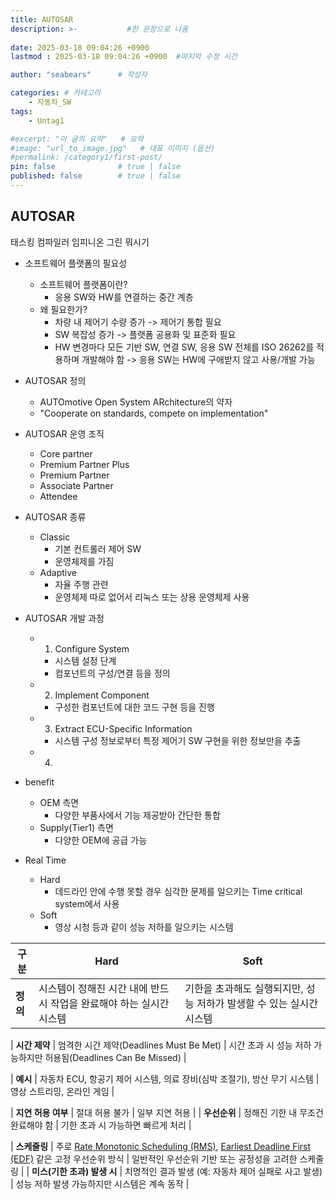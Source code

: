 ```yaml
---
title: AUTOSAR
description: >-           #한 문장으로 나옴
  
date: 2025-03-18 09:04:26 +0900
lastmod : 2025-03-18 09:04:26 +0900  #마지막 수정 시간

author: "seabears"      # 작성자

categories: # 카테고리
    - 자동차_SW  
tags: 
    - Untag1

#excerpt: "이 글의 요약"   # 요약
#image: "url_to_image.jpg"   # 대표 이미지 (옵션)
#permalink: /category1/first-post/
pin: false              # true | false
published: false        # true | false
---
```



## AUTOSAR

태스킹 컴파일러 임피니온
그린 뭐시기

- 소프트웨어 플랫폼의 필요성
  - 소프트웨어 플랫폼이란?
    - 응용 SW와 HW를 연결하는 중간 계층
  - 왜 필요한가?
    - 차량 내 제어기 수량 증가 -> 제어기 통합 필요
    - SW 복잡성 증가 -> 플랫폼 공용화 및 표준화 필요
    - HW 변경마다 모든 기반 SW, 연결 SW, 응용 SW 전체를 ISO 26262를 적용하며 개발해야 함 -> 응용 SW는 HW에 구애받지 않고 사용/개발 가능


- AUTOSAR 정의
  - AUTOmotive Open System ARchitecture의 약자
  - "Cooperate on standards, compete on implementation"

- AUTOSAR 운영 조직
  - Core partner
  - Premium Partner Plus
  - Premium Partner
  - Associate Partner
  - Attendee


- AUTOSAR 종류
  - Classic
    - 기본 컨트롤러 제어 SW
    - 운영체제를 가짐
  - Adaptive
    - 자율 주행 관련
    - 운영체제 따로 없어서 리눅스 또는 상용 운영체제 사용

- AUTOSAR 개발 과정
  - 1. Configure System
    - 시스템 설정 단계
    - 컴포넌트의 구성/연결 등을 정의
  - 2. Implement Component
    - 구성한 컴포넌트에 대한 코드 구현 등을 진행
  - 3. Extract ECU-Specific Information
    - 시스템 구성 정보로부터 특정 제어기 SW 구현을 위한 정보만을 추출
  - 4. 


- benefit
  - OEM 측면
    - 다양한 부품사에서 기능 제공받아 간단한 통합
  - Supply(Tier1) 측면
    - 다양한 OEM에 공급 가능


- Real Time
  - Hard
    - 데드라인 안에 수행 못할 경우 심각한 문제를 일으키는 Time critical system에서 사용
  - Soft
    - 영상 시청 등과 같이 성능 저하를 일으키는 시스템


| 구분     | Hard                                                                | Soft                                                                 |
| -------- | ------------------------------------------------------------------- | -------------------------------------------------------------------- |
| **정의** | 시스템이 정해진 시간 내에 반드시 작업을 완료해야 하는 실시간 시스템 | 기한을 초과해도 실행되지만, 성능 저하가 발생할 수 있는 실시간 시스템 |

| **시간 제약** | 엄격한 시간 제약(Deadlines Must Be Met) | 시간 초과 시 성능 저하 가능하지만 허용됨(Deadlines Can Be Missed) |

| **예시** | 자동차 ECU, 항공기 제어 시스템, 의료 장비(심박 조절기), 방산 무기 시스템 | 영상 스트리밍, 온라인 게임 |

| **지연 허용 여부** | 절대 허용 불가 | 일부 지연 허용 |
| **우선순위** | 정해진 기한 내 무조건 완료해야 함 | 기한 초과 시 가능하면 빠르게 처리 |

| **스케줄링** | 주로 [Rate Monotonic Scheduling (RMS)](w), [Earliest Deadline First (EDF)](w) 같은 고정 우선순위 방식 | 일반적인 우선순위 기반 또는 공정성을 고려한 스케줄링 |
| **미스(기한 초과) 발생 시** | 치명적인 결과 발생 (예: 자동차 제어 실패로 사고 발생) | 성능 저하 발생 가능하지만 시스템은 계속 동작 |
